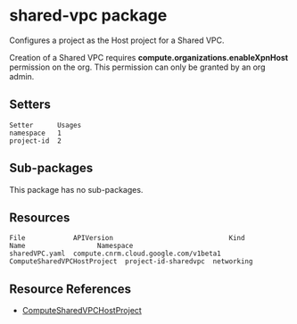 # shared-vpc package

Configures a project as the Host project for a Shared VPC.

Creation of a Shared VPC requires **compute.organizations.enableXpnHost**
permission on the org. This permission can only be granted by an org admin.

## Setters

```
Setter      Usages
namespace   1
project-id  2
```

## Sub-packages

This package has no sub-packages.

## Resources

```
File            APIVersion                             Kind                         Name                  Namespace
sharedVPC.yaml  compute.cnrm.cloud.google.com/v1beta1  ComputeSharedVPCHostProject  project-id-sharedvpc  networking
```

## Resource References

- [ComputeSharedVPCHostProject](https://cloud.google.com/config-connector/docs/reference/resource-docs/compute/computesharedvpchostproject)

